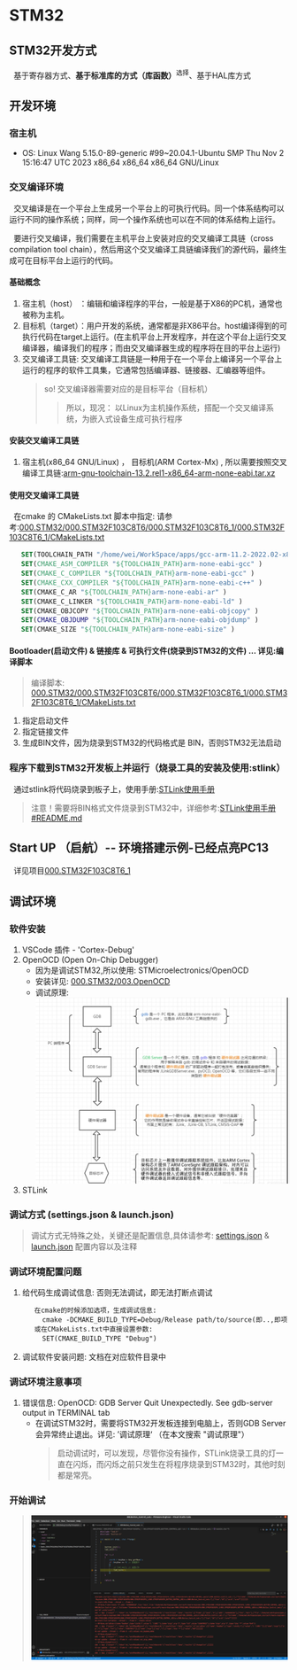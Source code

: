 # STM32

## STM32开发方式
&nbsp;&nbsp;基于寄存器方式、**基于标准库的方式（库函数）**<sup>选择</sup>、基于HAL库方式


## 开发环境
### 宿主机
+ OS: Linux Wang 5.15.0-89-generic #99~20.04.1-Ubuntu SMP Thu Nov 2 15:16:47 UTC 2023 x86_64 x86_64 x86_64 GNU/Linux

### 交叉编译环境
&nbsp;&nbsp;交叉编译是在一个平台上生成另一个平台上的可执行代码。同一个体系结构可以运行不同的操作系统；同样，同一个操作系统也可以在不同的体系结构上运行。

&nbsp;&nbsp;要进行交叉编译，我们需要在主机平台上安装对应的交叉编译工具链（cross compilation tool chain），然后用这个交叉编译工具链编译我们的源代码，最终生成可在目标平台上运行的代码。

#### 基础概念
1. 宿主机（host） ：编辑和编译程序的平台，一般是基于X86的PC机，通常也被称为主机。
2. 目标机（target）：用户开发的系统，通常都是非X86平台。host编译得到的可执行代码在target上运行。(在主机平台上开发程序，并在这个平台上运行交叉编译器，编译我们的程序；而由交叉编译器生成的程序将在目的平台上运行)
3. 交叉编译工具链: 交叉编译工具链是一种用于在一个平台上编译另一个平台上运行的程序的软件工具集，它通常包括编译器、链接器、汇编器等组件。
   > so! 交叉编译器需要对应的是目标平台（目标机）
     >> 所以，现况： 以Linux为主机操作系统，搭配一个交叉编译系统，为嵌入式设备生成可执行程序

#### 安装交叉编译工具链
1. 宿主机(x86_64 GNU/Linux) ， 目标机(ARM Cortex-Mx) , 所以需要按照交叉编译工具链:[arm-gnu-toolchain-13.2.rel1-x86_64-arm-none-eabi.tar.xz](https://developer.arm.com/downloads/-/arm-gnu-toolchain-downloads)

#### 使用交叉编译工具链
&nbsp;&nbsp;在cmake 的 CMakeLists.txt 脚本中指定: 请参考:[000.STM32/000.STM32F103C8T6/000.STM32F103C8T6_1/000.STM32F103C8T6_1/CMakeLists.txt](../000.STM32/000.STM32F103C8T6/000.STM32F103C8T6_1/000.STM32F103C8T6_1/CMakeLists.txt)
 ```cmake
    SET(TOOLCHAIN_PATH "/home/wei/WorkSpace/apps/gcc-arm-11.2-2022.02-x86_64-arm-none-eabi/bin/")
    SET(CMAKE_ASM_COMPILER "${TOOLCHAIN_PATH}arm-none-eabi-gcc" )
    SET(CMAKE_C_COMPILER "${TOOLCHAIN_PATH}arm-none-eabi-gcc" )
    SET(CMAKE_CXX_COMPILER "${TOOLCHAIN_PATH}arm-none-eabi-c++" )
    SET(CMAKE_C_AR "${TOOLCHAIN_PATH}arm-none-eabi-ar" )
    SET(CMAKE_C_LINKER "${TOOLCHAIN_PATH}arm-none-eabi-ld" )
    SET(CMAKE_OBJCOPY "${TOOLCHAIN_PATH}arm-none-eabi-objcopy" )
    SET(CMAKE_OBJDUMP "${TOOLCHAIN_PATH}arm-none-eabi-objdump" )
    SET(CMAKE_SIZE "${TOOLCHAIN_PATH}arm-none-eabi-size" )
 ```

#### Bootloader(启动文件) & 链接库 & 可执行文件(烧录到STM32的文件) ... 详见:编译脚本
> 编译脚本: [000.STM32/000.STM32F103C8T6/000.STM32F103C8T6_1/000.STM32F103C8T6_1/CMakeLists.txt](../000.STM32/000.STM32F103C8T6/000.STM32F103C8T6_1/000.STM32F103C8T6_1/CMakeLists.txt)
1. 指定启动文件
2. 指定链接文件
3. 生成BIN文件，因为烧录到STM32的代码格式是 BIN，否则STM32无法启动

### 程序下载到STM32开发板上并运行（烧录工具的安装及使用:stlink）
&nbsp;&nbsp;通过stlink将代码烧录到板子上，使用手册:[STLink使用手册](../000.STM32/001.STLink/001.Service_Manual)
> 注意！需要将BIN格式文件烧录到STM32中，详细参考:[STLink使用手册#README.md](../000.STM32/001.STLink/README.md)

## Start UP （启航）-- 环境搭建示例-已经点亮PC13
&nbsp;&nbsp;详见项目[000.STM32F103C8T6_1](./000.STM32F103C8T6/000.STM32F103C8T6_1/000.STM32F103C8T6_1)

## 调试环境
### 软件安装
1. VSCode 插件 - 'Cortex-Debug' 
2. OpenOCD  (Open On-Chip Debugger)
   - 因为是调试STM32,所以使用: STMicroelectronics/OpenOCD
   - 安装详见: [000.STM32/003.OpenOCD](003.OpenOCD/README.md)
   - 调试原理: <img src="./999.开发问题收集/002.ref_imgs/Cortex-Debug_logic.jpg">
3. STLink

### 调试方式 (settings.json & launch.json)
> 调试方式无特殊之处，关键还是配置信息,具体请参考: [settings.json](../.vscode/settings.json) & [launch.json](../.vscode/launch.json) 配置内容以及注释

### 调试环境配置问题 
1. 给代码生成调试信息: 否则无法调试，即无法打断点调试
   ```txt
      在cmake的时候添加选项，生成调试信息:
        cmake -DCMAKE_BUILD_TYPE=Debug/Release path/to/source(即..,即项目源码路径，即CMakeLists.txt路径)
      或在CMakeLists.txt中直接设置参数:
        SET(CMAKE_BUILD_TYPE "Debug") 
   ```
2. 调试软件安装问题: 文档在对应软件目录中
### 调试环境注意事项
1. 错误信息: OpenOCD: GDB Server Quit Unexpectedly. See gdb-server output in TERMINAL tab
   - 在调试STM32时，需要将STM32开发板连接到电脑上，否则GDB Server会异常终止退出。详见: ’调试原理‘ （在本文搜索 "调试原理"）
     > 启动调试时，可以发现，尽管你没有操作，STLink烧录工具的灯一直在闪烁，而闪烁之前只发生在将程序烧录到STM32时，其他时刻都是常亮。

### 开始调试
> <img src="./999.开发问题收集/002.ref_imgs/2023-12-13_21-06_Cortex-Debug_complete.png"/>
